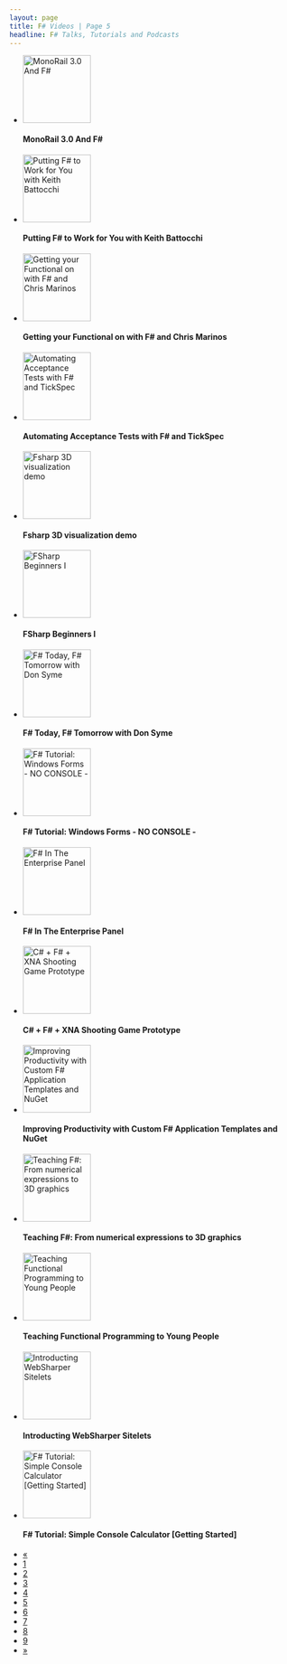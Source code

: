 ```yaml
---
layout: page
title: F# Videos | Page 5
headline: F# Talks, Tutorials and Podcasts
---
```


<div>
  <div class="row-fluid">
    <ul class="thumbnails">
      <li class="span4">
        <div class="thumbnail" style="border: none;">
          <a href="http://vimeo.com/46710752">
            <img src="http://b.vimeocdn.com/ts/325/387/325387120_295.jpg" alt="MonoRail 3.0 And F#" style="height: 120px;" />
          </a>
          <h4>MonoRail 3.0 And F#</h4>
        </div>
      </li>
      <li class="span4">
        <div class="thumbnail" style="border: none;">
          <a href="http://vimeo.com/26696135">
            <img src="http://b.vimeocdn.com/ts/176/563/176563639_295.jpg" alt="Putting F# to Work for You with Keith Battocchi" style="height: 120px;" />
          </a>
          <h4>Putting F# to Work for You with Keith Battocchi</h4>
        </div>
      </li>
      <li class="span4">
        <div class="thumbnail" style="border: none;">
          <a href="http://vimeo.com/25266066">
            <img src="http://b.vimeocdn.com/ts/166/249/166249180_295.jpg" alt="Getting your Functional on with F# and Chris Marinos" style="height: 120px;" />
          </a>
          <h4>Getting your Functional on with F# and Chris Marinos</h4>
        </div>
      </li>
    </ul>
  </div>
  <div class="row-fluid">
    <ul class="thumbnails">
      <li class="span4">
        <div class="thumbnail" style="border: none;">
          <a href="http://vimeo.com/46302713">
            <img src="http://b.vimeocdn.com/ts/322/381/322381694_295.jpg" alt="Automating Acceptance Tests with F# and TickSpec" style="height: 120px;" />
          </a>
          <h4>Automating Acceptance Tests with F# and TickSpec</h4>
        </div>
      </li>
      <li class="span4">
        <div class="thumbnail" style="border: none;">
          <a href="http://www.youtube.com/watch?v=5PdYmhS48NE">
            <img src="http://i2.ytimg.com/vi/5PdYmhS48NE/mqdefault.jpg" alt="Fsharp 3D visualization demo" style="height: 120px;" />
          </a>
          <h4>Fsharp 3D visualization demo</h4>
        </div>
      </li>
      <li class="span4">
        <div class="thumbnail" style="border: none;">
          <a href="http://www.youtube.com/watch?v=rZ2AXFhnfoM">
            <img src="http://i3.ytimg.com/vi/rZ2AXFhnfoM/mqdefault.jpg" alt="FSharp Beginners I" style="height: 120px;" />
          </a>
          <h4>FSharp Beginners I</h4>
        </div>
      </li>
    </ul>
  </div>
  <div class="row-fluid">
    <ul class="thumbnails">
      <li class="span4">
        <div class="thumbnail" style="border: none;">
          <a href="http://vimeo.com/25278085">
            <img src="http://b.vimeocdn.com/ts/166/343/166343763_295.jpg" alt="F# Today, F# Tomorrow with Don Syme" style="height: 120px;" />
          </a>
          <h4>F# Today, F# Tomorrow with Don Syme</h4>
        </div>
      </li>
      <li class="span4">
        <div class="thumbnail" style="border: none;">
          <a href="http://www.youtube.com/watch?v=4YO7HD-UJPw">
            <img src="http://i1.ytimg.com/vi/4YO7HD-UJPw/mqdefault.jpg" alt="F# Tutorial: Windows Forms - NO CONSOLE -" style="height: 120px;" />
          </a>
          <h4>F# Tutorial: Windows Forms - NO CONSOLE -</h4>
        </div>
      </li>
      <li class="span4">
        <div class="thumbnail" style="border: none;">
          <a href="http://vimeo.com/46300386">
            <img src="http://b.vimeocdn.com/ts/322/363/322363849_295.jpg" alt="F# In The Enterprise Panel" style="height: 120px;" />
          </a>
          <h4>F# In The Enterprise Panel</h4>
        </div>
      </li>
    </ul>
  </div>
  <div class="row-fluid">
    <ul class="thumbnails">
      <li class="span4">
        <div class="thumbnail" style="border: none;">
          <a href="http://www.youtube.com/watch?v=tUuh_e_oQj4">
            <img src="http://i1.ytimg.com/vi/tUuh_e_oQj4/mqdefault.jpg" alt="C# + F# + XNA Shooting Game Prototype" style="height: 120px;" />
          </a>
          <h4>C# + F# + XNA Shooting Game Prototype</h4>
        </div>
      </li>
      <li class="span4">
        <div class="thumbnail" style="border: none;">
          <a href="http://vimeo.com/47218895">
            <img src="http://b.vimeocdn.com/ts/328/737/328737065_295.jpg" alt="Improving Productivity with Custom F# Application Templates and NuGet" style="height: 120px;" />
          </a>
          <h4>Improving Productivity with Custom F# Application Templates and NuGet</h4>
        </div>
      </li>
      <li class="span4">
        <div class="thumbnail" style="border: none;">
          <a href="http://vimeo.com/47219139">
            <img src="http://b.vimeocdn.com/ts/328/738/328738808_295.jpg" alt="Teaching F#: From numerical expressions to 3D graphics" style="height: 120px;" />
          </a>
          <h4>Teaching F#: From numerical expressions to 3D graphics</h4>
        </div>
      </li>
    </ul>
  </div>
  <div class="row-fluid">
    <ul class="thumbnails">
      <li class="span4">
        <div class="thumbnail" style="border: none;">
          <a href="http://vimeo.com/47219268">
            <img src="http://b.vimeocdn.com/ts/328/739/328739970_295.jpg" alt="Teaching Functional Programming to Young People" style="height: 120px;" />
          </a>
          <h4>Teaching Functional Programming to Young People</h4>
        </div>
      </li>
      <li class="span4">
        <div class="thumbnail" style="border: none;">
          <a href="http://vimeo.com/47219370">
            <img src="http://b.vimeocdn.com/ts/328/740/328740854_295.jpg" alt="Introducting WebSharper Sitelets" style="height: 120px;" />
          </a>
          <h4>Introducting WebSharper Sitelets</h4>
        </div>
      </li>
      <li class="span4">
        <div class="thumbnail" style="border: none;">
          <a href="http://www.youtube.com/watch?v=TKvEHTomnsY">
            <img src="http://i1.ytimg.com/vi/TKvEHTomnsY/mqdefault.jpg" alt="F# Tutorial: Simple Console Calculator [Getting Started]" style="height: 120px;" />
          </a>
          <h4>F# Tutorial: Simple Console Calculator [Getting Started]</h4>
        </div>
      </li>
    </ul>
  </div>
  <div class="pagination pagination-centered">
    <ul>
      <li>
        <a href="4">«</a>
      </li>
      <li>
        <a href="1">1</a>
      </li>
      <li>
        <a href="2">2</a>
      </li>
      <li>
        <a href="3">3</a>
      </li>
      <li>
        <a href="4">4</a>
      </li>
      <li class="active">
        <a href="5">5</a>
      </li>
      <li>
        <a href="6">6</a>
      </li>
      <li>
        <a href="7">7</a>
      </li>
      <li>
        <a href="8">8</a>
      </li>
      <li>
        <a href="9">9</a>
      </li>
      <li>
        <a href="6">»</a>
      </li>
    </ul>
  </div>
</div>
